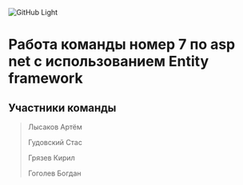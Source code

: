 ![GitHub Light](https://github.com/github-light.png#gh-dark-mode-only)

# Работа команды номер 7 по asp net с использованием Entity framework

## Участники команды

> Лысаков Артём
> 
> Гудовский Стас
> 
> Грязев Кирил
> 
> Гоголев Богдан
